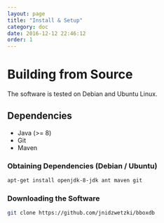 ```yaml
---
layout: page
title: "Install & Setup"
category: doc
date: 2016-12-12 22:46:12
order: 1
---
```


# Building from Source
The software is tested on Debian and Ubuntu Linux.

## Dependencies 
- Java (>= 8)
- Git
- Maven

### Obtaining Dependencies (Debian / Ubuntu)
```bash
apt-get install openjdk-8-jdk ant maven git
```

### Downloading the Software
```bash
git clone https://github.com/jnidzwetzki/bboxdb
```